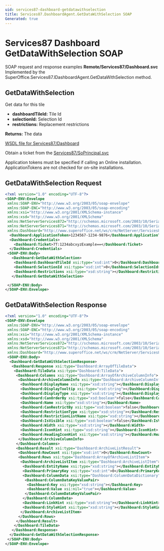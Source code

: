 ```yaml
---
uid: services87-dashboard-getdatawithselection
title: Services87.DashboardAgent.GetDataWithSelection SOAP
Generated: true
---
```


# Services87 Dashboard GetDataWithSelection SOAP

SOAP request and response examples **Remote/Services87/Dashboard.svc**
Implemented by the <see cref="M:SuperOffice.Services87.IDashboardAgent.GetDataWithSelection">SuperOffice.Services87.IDashboardAgent.GetDataWithSelection</see> method.

## GetDataWithSelection

Get data for this tile

* **dashboardTileId:** Tile Id
* **selectionId:** Selection Id
* **restrictions:** Replacement restrictions

**Returns:** The data


[WSDL file for Services87/Dashboard](../Services87-Dashboard.md)

Obtain a ticket from the [Services87/SoPrincipal.svc](../SoPrincipal/SoPrincipal.md)

Application tokens must be specified if calling an Online installation. ApplicationTokens are not checked for on-site installations.

## GetDataWithSelection Request

```xml
<?xml version="1.0" encoding="UTF-8"?>
<SOAP-ENV:Envelope
 xmlns:SOAP-ENV="http://www.w3.org/2003/05/soap-envelope"
 xmlns:SOAP-ENC="http://www.w3.org/2003/05/soap-encoding"
 xmlns:xsi="http://www.w3.org/2001/XMLSchema-instance"
 xmlns:xsd="http://www.w3.org/2001/XMLSchema"
 xmlns:NetServerServices872="http://schemas.microsoft.com/2003/10/Serialization/Arrays"
 xmlns:NetServerServices871="http://schemas.microsoft.com/2003/10/Serialization/"
 xmlns:Dashboard="http://www.superoffice.net/ws/crm/NetServer/Services87">
  <Dashboard:ApplicationToken>1234567-1234-9876</Dashboard:ApplicationToken>
  <Dashboard:Credentials>
    <Dashboard:Ticket>7T:1234abcxyzExample==</Dashboard:Ticket>
  </Dashboard:Credentials>
 <SOAP-ENV:Body>
   <Dashboard:GetDataWithSelection>
    <Dashboard:DashboardTileId xsi:type="xsd:int">0</Dashboard:DashboardTileId>
    <Dashboard:SelectionId xsi:type="xsd:int">0</Dashboard:SelectionId>
    <Dashboard:Restrictions xsi:type="xsd:string"></Dashboard:Restrictions>
   </Dashboard:GetDataWithSelection>

 </SOAP-ENV:Body>
</SOAP-ENV:Envelope>

```


## GetDataWithSelection Response

```xml
<?xml version="1.0" encoding="UTF-8"?>
<SOAP-ENV:Envelope
 xmlns:SOAP-ENV="http://www.w3.org/2003/05/soap-envelope"
 xmlns:SOAP-ENC="http://www.w3.org/2003/05/soap-encoding"
 xmlns:xsi="http://www.w3.org/2001/XMLSchema-instance"
 xmlns:xsd="http://www.w3.org/2001/XMLSchema"
 xmlns:NetServerServices872="http://schemas.microsoft.com/2003/10/Serialization/Arrays"
 xmlns:NetServerServices871="http://schemas.microsoft.com/2003/10/Serialization/"
 xmlns:Dashboard="http://www.superoffice.net/ws/crm/NetServer/Services87">
 <SOAP-ENV:Body>
  <Dashboard:GetDataWithSelectionResponse>
   <Dashboard:Response xsi:type="Dashboard:ArrayOfTileData">
    <Dashboard:TileData xsi:type="Dashboard:TileData">
     <Dashboard:Columns xsi:type="Dashboard:ArrayOfArchiveColumnInfo">
      <Dashboard:ArchiveColumnInfo xsi:type="Dashboard:ArchiveColumnInfo">
       <Dashboard:DisplayName xsi:type="xsd:string"></Dashboard:DisplayName>
       <Dashboard:DisplayTooltip xsi:type="xsd:string"></Dashboard:DisplayTooltip>
       <Dashboard:DisplayType xsi:type="xsd:string"></Dashboard:DisplayType>
       <Dashboard:CanOrderBy xsi:type="xsd:boolean">false</Dashboard:CanOrderBy>
       <Dashboard:Name xsi:type="xsd:string"></Dashboard:Name>
       <Dashboard:CanRestrictBy xsi:type="xsd:boolean">false</Dashboard:CanRestrictBy>
       <Dashboard:RestrictionType xsi:type="xsd:string"></Dashboard:RestrictionType>
       <Dashboard:RestrictionListName xsi:type="xsd:string"></Dashboard:RestrictionListName>
       <Dashboard:IsVisible xsi:type="xsd:boolean">false</Dashboard:IsVisible>
       <Dashboard:Width xsi:type="xsd:string"></Dashboard:Width>
       <Dashboard:IconHint xsi:type="xsd:string"></Dashboard:IconHint>
       <Dashboard:HeadingIconHint xsi:type="xsd:string"></Dashboard:HeadingIconHint>
      </Dashboard:ArchiveColumnInfo>
     </Dashboard:Columns>
     <Dashboard:Result xsi:type="Dashboard:ArchiveListResult">
      <Dashboard:RowCount xsi:type="xsd:int">0</Dashboard:RowCount>
      <Dashboard:Rows xsi:type="Dashboard:ArrayOfArchiveListItem">
       <Dashboard:ArchiveListItem xsi:type="Dashboard:ArchiveListItem">
        <Dashboard:EntityName xsi:type="xsd:string"></Dashboard:EntityName>
        <Dashboard:PrimaryKey xsi:type="xsd:int">0</Dashboard:PrimaryKey>
        <Dashboard:ColumnData xsi:type="Dashboard:ColumnDataDictionary">
         <Dashboard:ColumnDataKeyValuePair>
          <Dashboard:Key xsi:type="xsd:string"></Dashboard:Key>
          <Dashboard:Value xsi:nil="true"></Dashboard:Value>
         </Dashboard:ColumnDataKeyValuePair>
        </Dashboard:ColumnData>
        <Dashboard:LinkHint xsi:type="xsd:string"></Dashboard:LinkHint>
        <Dashboard:StyleHint xsi:type="xsd:string"></Dashboard:StyleHint>
       </Dashboard:ArchiveListItem>
      </Dashboard:Rows>
     </Dashboard:Result>
    </Dashboard:TileData>
   </Dashboard:Response>
  </Dashboard:GetDataWithSelectionResponse>
 </SOAP-ENV:Body>
</SOAP-ENV:Envelope>

```

